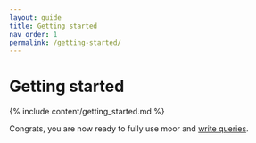 ```yaml
---
layout: guide
title: Getting started
nav_order: 1
permalink: /getting-started/
---
```


# Getting started
{% include content/getting_started.md %}

Congrats, you are now ready to fully use moor and [write queries]({{site.url}}/queries/).